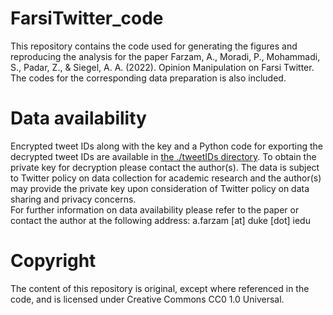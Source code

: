 # FarsiTwitter_code
This repository contains the code used for generating the figures and reproducing the analysis for the paper Farzam, A., Moradi, P., Mohammadi, S., Padar, Z., & Siegel, A. A. (2022). Opinion Manipulation on Farsi Twitter.
The codes for the corresponding data preparation is also included.

# Data availability
Encrypted tweet IDs along with the key and a Python code for exporting the decrypted tweet IDs are available in [the ./tweetIDs directory](https://github.com/afarzam/FarsiTwitter_code/tree/main/tweetIDs).
To obtain the private key for decryption please contact the author(s).
The data is subject to Twitter policy on data collection for academic research and the author(s) may provide the private key upon consideration of Twitter policy on data sharing and privacy concerns.   
For further information on data availability please refer to the paper or contact the author at the following address: a.farzam [at] duke [dot] iedu

# Copyright
The content of this repository is original, except where referenced in the code, and is licensed under Creative Commons CC0 1.0 Universal.

